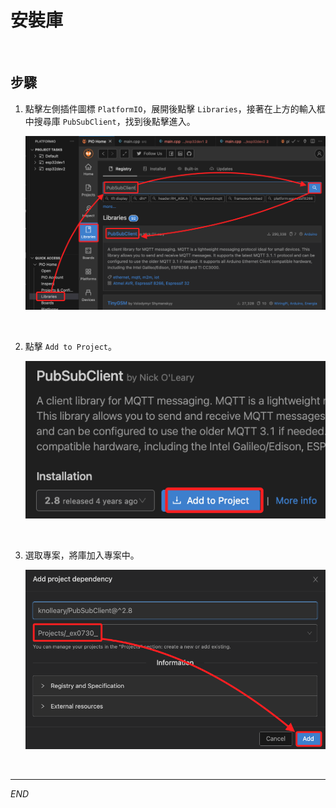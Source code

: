 # 安裝庫

<br>

## 步驟

1. 點擊左側插件圖標 `PlatformIO`，展開後點擊 `Libraries`，接著在上方的輸入框中搜尋庫 `PubSubClient`，找到後點擊進入。

    ![](images/img_39.png)

<br>

2. 點擊 `Add to Project`。

    ![](images/img_40.png)

<br>

3. 選取專案，將庫加入專案中。

    ![](images/img_41.png)

<br>

___

_END_